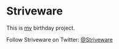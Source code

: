 # Striveware

This is [my](http://twitter.com/cmconsing) birthday project.

Follow Striveware on Twitter: [@Striveware](http://twitter.com/striveware)
